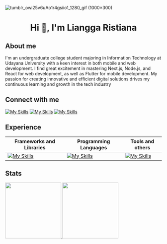 ![tumblr_owi25v6uAo1r4gsiio1_1280_gif (1000×300)](https://github.com/user-attachments/assets/ae81d42d-7f2b-4b53-ad72-cd2425be674a)

<h1 align="center">Hi
 👋, I'm Liangga Ristiana</h1>

## About me
I'm an undergraduate college student majoring in Information Technology at Udayana University with a
keen interest in both mobile and web development. I find great excitement in mastering Next.js, Node.js,
and React for web development, as well as Flutter for mobile development. My passion for creating
innovative and efficient digital solutions drives my continuous learning and growth in the tech industry

## Connect with me
[![My Skills](https://skillicons.dev/icons?i=linkedin&theme=light)](https://www.linkedin.com/in/i-putu-liangga-ristiana-putra-62a25221b/)
[![My Skills](https://skillicons.dev/icons?i=instagram&theme=light)](https://www.instagram.com/lianggaa_/)
[![My Skills](https://skillicons.dev/icons?i=gmail&theme=light)](mailto:lianggaristiana@gmail.com)

## Experience
| Frameworks and Libraries | Programming Languages | Tools and others |
| --------- | --------------------- | ---------------- |
| [![My Skills](https://skillicons.dev/icons?i=kotlin,flutter,react,nextjs,expressjs,laravel&perline=3)](https://skillicons.dev) | [![My Skills](https://skillicons.dev/icons?i=c,cpp,java,javascript,php,python,dart,typescript&perline=4)](https://skillicons.dev) |  [![My Skills](https://skillicons.dev/icons?i=mongodb,mysql,postgresql,nodejs,docker,androidstudio,vscode,tensorflow&perline=4)](https://skillicons.dev)


## Stats
<p align="left">
<a href="https://github.com/LianggaRistiana">
  <img height="180em" src="https://github-readme-stats-eight-theta.vercel.app/api?username=LianggaRistiana&show_icons=true&theme=algolia&include_all_commits=true&count_private=true"/>
  <img height="180em" src="https://github-readme-stats-eight-theta.vercel.app/api/top-langs/?username=LianggaRistiana&layout=compact&layout=compact&theme=algolia"/>
</a>
</p>
